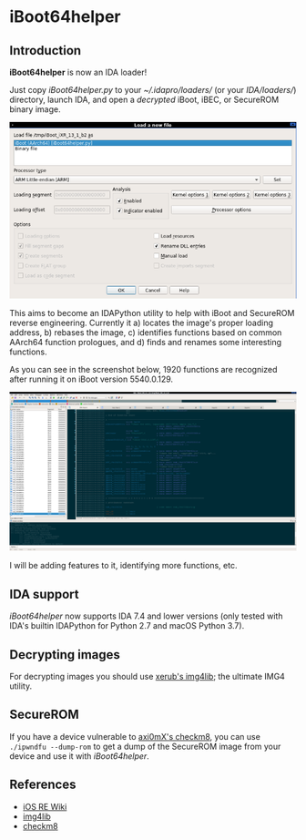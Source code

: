 # iBoot64helper

## Introduction

**iBoot64helper** is now an IDA loader!

Just copy *iBoot64helper.py* to your *~/.idapro/loaders/* (or your *IDA/loaders/*)
directory, launch IDA, and open a *decrypted* iBoot, iBEC, or SecureROM binary image.

<p align="center"><img src="screenshot-loader.png"/></p>

This aims to become an IDAPython utility to help with iBoot and SecureROM reverse
engineering. Currently it a) locates the image's proper loading address, b) rebases
the image, c) identifies functions based on common AArch64 function prologues, and
d) finds and renames some interesting functions.

As you can see in the screenshot below, 1920 functions
are recognized after running it on iBoot version 5540.0.129.

<p align="center"><img src="screenshot.png"/></p>

I will be adding features to it, identifying more functions, etc.

## IDA support

*iBoot64helper* now supports IDA 7.4 and lower versions (only tested with IDA's
builtin IDAPython for Python 2.7 and macOS Python 3.7).

## Decrypting images

For decrypting images you should use [xerub's img4lib](https://github.com/xerub/img4lib);
the ultimate IMG4 utility.

## SecureROM

If you have a device vulnerable to [axi0mX's checkm8](https://github.com/axi0mX/ipwndfu),
you can use ```./ipwndfu --dump-rom``` to get a dump of the SecureROM image from your device
and use it with *iBoot64helper*.

## References
* [iOS RE Wiki](https://github.com/kpwn/iOSRE/blob/master/wiki/iBoot-RE.md)
* [img4lib](https://github.com/xerub/img4lib)
* [checkm8](https://github.com/axi0mX/ipwndfu)
